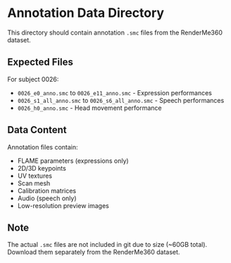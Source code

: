 # Annotation Data Directory

This directory should contain annotation `.smc` files from the RenderMe360 dataset.

## Expected Files

For subject 0026:
- `0026_e0_anno.smc` to `0026_e11_anno.smc` - Expression performances
- `0026_s1_all_anno.smc` to `0026_s6_all_anno.smc` - Speech performances  
- `0026_h0_anno.smc` - Head movement performance

## Data Content

Annotation files contain:
- FLAME parameters (expressions only)
- 2D/3D keypoints
- UV textures
- Scan mesh
- Calibration matrices
- Audio (speech only)
- Low-resolution preview images

## Note

The actual `.smc` files are not included in git due to size (~60GB total).
Download them separately from the RenderMe360 dataset.